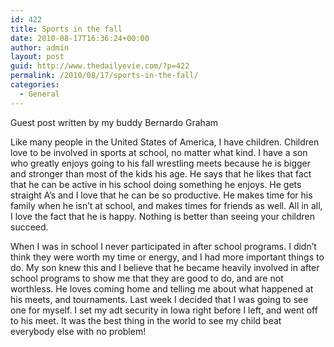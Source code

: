 ```yaml
---
id: 422
title: Sports in the fall
date: 2010-08-17T16:36:24+00:00
author: admin
layout: post
guid: http://www.thedailyevie.com/?p=422
permalink: /2010/08/17/sports-in-the-fall/
categories:
  - General
---
```

Guest post written by my buddy Bernardo Graham

Like many people in the United States of America, I have children. Children love to be involved in sports at school, no matter what kind. I have a son who greatly enjoys going to his fall wrestling meets because he is bigger and stronger than most of the kids his age. He says that he likes that fact that he can be active in his school doing something he enjoys. He gets straight A&#8217;s and I love that he can be so productive. He makes time for his family when he isn&#8217;t at school, and makes times for friends as well. All in all, I love the fact that he is happy. Nothing is better than seeing your children succeed.

When I was in school I never participated in after school programs. I didn&#8217;t think they were worth my time or energy, and I had more important things to do. My son knew this and I believe that he became heavily involved in after school programs to show me that they are good to do, and are not worthless. He loves coming home and telling me about what happened at his meets, and tournaments. Last week I decided that I was going to see one for myself. I set my adt security in Iowa right before I left, and went off to his meet. It was the best thing in the world to see my child beat everybody else with no problem!
